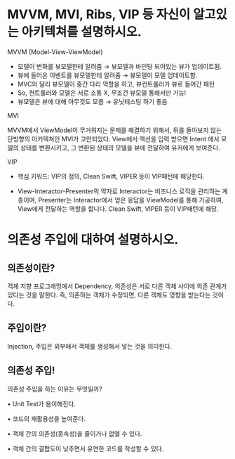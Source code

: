 # MVVM, MVI, Ribs, VIP 등 자신이 알고있는 아키텍쳐를 설명하시오.

MVVM (Model-View-ViewModel) 

- 모델이 변화를 뷰모델한테 알려줌 → 뷰모델과 바인딩 되어있는 뷰가 업데이트됨. 
- 뷰에 들어온 이벤트를 뷰모델한테 알려줌 → 뷰모델이 모델 업데이트함. 
- MVC와 달리 뷰모델이 중간 다리 역할을 하고, 뷰컨트롤러가 뷰로 들어간 패턴 
- So, 컨트롤러와 모델은 서로 소통 X, 무조건 뷰모델 통해서만 가능! 
- 뷰모델은 뷰에 대해 아무것도 모름 → 유닛테스팅 하기 좋음

MVI

MVVM에서 ViewModel이 무거워지는 문제를 해결하기 위해서, 뒤를 돌아보지 않는 단방향의 아키텍쳐인 MVI가 고안되었다. View에서 액션을 입력 받으면 Intent 에서 모델의 상태를 변환시키고, 그 변환된 상태의 모델을 뷰에 전달하여 유저에게 보여준다.

VIP

- 핵심 키워드: VIP의 정의, Clean Swift, VIPER 등이 VIP패턴에 해당한다.

- View-Interactor-Presenter의 약자로 Interactor는 비즈니스 로직을 관리하는 계층이며, Presenter는 Interactor에서 얻은 응답을 ViewModel를 통해 가공하여, View에게 전달하는 역할을 합니다. Clean Swift, VIPER 등이 VIP패턴에 해당.

# 의존성 주입에 대하여 설명하시오.

## 의존성이란?

객체 지향 프로그래밍에서 Dependency, 의존성은 서로 다른 객체 사이에 의존 관계가 있다는 것을 말한다. 즉, 의존하는 객체가 수정되면, 다른 객체도 영향을 받는다는 것이다.

## 주입이란?

Injection, 주입은 외부에서 객체를 생성해서 넣는 것을 의미한다. 

## 의존성 주입!

의존성 주입을 하는 이유는 무엇일까?

• Unit Test가 용이해진다.

• 코드의 재활용성을 높여준다.

• 객체 간의 의존성(종속성)을 줄이거나 없엘 수 있다.

• 객체 간의 결합도이 낮추면서 유연한 코드를 작성할 수 있다.
